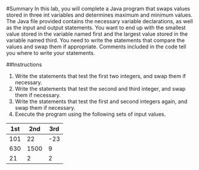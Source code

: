 #Summary
In this lab, you will complete a Java program that swaps values stored in three int variables and determines maximum and minimum values. The Java file provided contains the necessary variable declarations, as well as the input and output statements. You want to end up with the smallest value stored in the variable named first and the largest value stored in the variable named third. You need to write the statements that compare the values and swap them if appropriate. Comments included in the code tell you where to write your statements.

##Instructions
1) Write the statements that test the first two integers, and swap them if necessary.
2) Write the statements that test the second and third integer, and swap them if necessary.
3) Write the statements that test the first and second integers again, and swap them if necessary.
4) Execute the program using the following sets of input values.

| 1st | 2nd | 3rd |
| --- | --- | --- |
| 101 | 22 | -23 |
| 630 | 1500 | 9 |
| 21 | 2 | 2 |